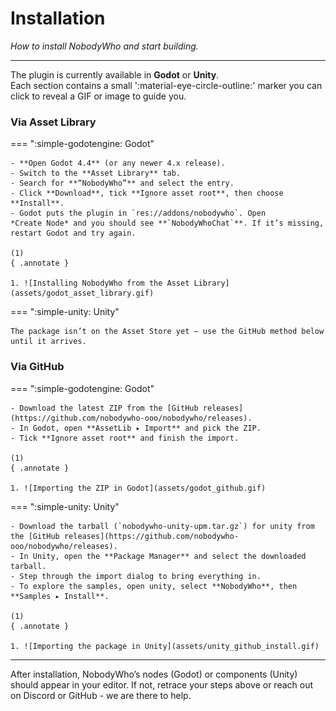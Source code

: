 # Installation
_How to install NobodyWho and start building._

---

The plugin is currently available in **Godot** or **Unity**.  
Each section contains a small ':material-eye-circle-outline:' marker you can click to reveal a GIF or image to guide you.


### Via Asset Library

=== ":simple-godotengine: Godot"

    - **Open Godot 4.4** (or any newer 4.x release).
    - Switch to the **Asset Library** tab.
    - Search for **“NobodyWho”** and select the entry.
    - Click **Download**, tick **Ignore asset root**, then choose **Install**.
    - Godot puts the plugin in `res://addons/nobodywho`. Open *Create Node* and you should see **`NobodyWhoChat`**. If it’s missing, restart Godot and try again. 
 
    (1)
    { .annotate }

    1. ![Installing NobodyWho from the Asset Library](assets/godot_asset_library.gif)

=== ":simple-unity: Unity"

    The package isn’t on the Asset Store yet — use the GitHub method below until it arrives.

### Via GitHub

=== ":simple-godotengine: Godot"

    - Download the latest ZIP from the [GitHub releases](https://github.com/nobodywho-ooo/nobodywho/releases).
    - In Godot, open **AssetLib ▸ Import** and pick the ZIP.
    - Tick **Ignore asset root** and finish the import. 
    
    (1)
    { .annotate }

    1. ![Importing the ZIP in Godot](assets/godot_github.gif)

=== ":simple-unity: Unity"

    - Download the tarball (`nobodywho-unity-upm.tar.gz`) for unity from the [GitHub releases](https://github.com/nobodywho-ooo/nobodywho/releases).
    - In Unity, open the **Package Manager** and select the downloaded tarball.
    - Step through the import dialog to bring everything in.
    - To explore the samples, open unity, select **NobodyWho**, then **Samples ▸ Install**. 

    (1)
    { .annotate }

    1. ![Importing the package in Unity](assets/unity_github_install.gif)

---

After installation, NobodyWho’s nodes (Godot) or components (Unity) should appear in your editor. If not, retrace your steps above or reach out on Discord or GitHub - we are there to help.

